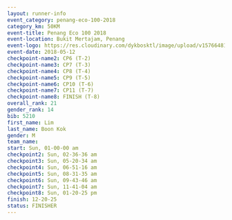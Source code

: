 ```yaml
--- 
layout: runner-info 
event_category: penang-eco-100-2018 
category_km: 50KM 
event-title: Penang Eco 100 2018 
event-location: Bukit Mertajam, Penang 
event-logo: https://res.cloudinary.com/dykbosktl/image/upload/v1576648106/Logo/Logo_lovxhg.jpg 
event-date: 2018-05-12 
checkpoint-name2: CP6 (T-2) 
checkpoint-name3: CP7 (T-3) 
checkpoint-name4: CP8 (T-4) 
checkpoint-name5: CP9 (T-5) 
checkpoint-name6: CP10 (T-6) 
checkpoint-name7: CP11 (T-7) 
checkpoint-name8: FINISH (T-8) 
overall_rank: 21
gender_rank: 14
bib: 5210
first_name: Lim
last_name: Boon Kok
gender: M
team_name: 
start: Sun, 01-00-00 am
checkpoint2: Sun, 02-36-36 am
checkpoint3: Sun, 05-20-34 am
checkpoint4: Sun, 06-51-16 am
checkpoint5: Sun, 08-31-35 am
checkpoint6: Sun, 09-43-46 am
checkpoint7: Sun, 11-41-04 am
checkpoint8: Sun, 01-20-25 pm
finish: 12-20-25
status: FINISHER
--- 
```

